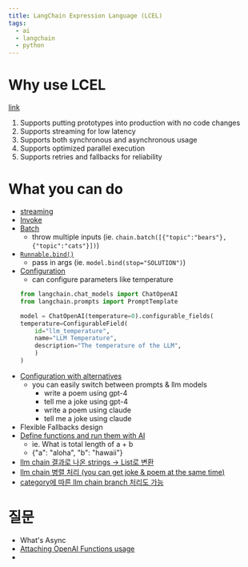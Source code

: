 ```yaml
---
title: LangChain Expression Language (LCEL)
tags:
  - ai
  - langchain
  - python
---
```

# Why use LCEL
[link](https://python.langchain.com/docs/expression_language/why)
1. Supports putting prototypes into production with no code changes
2. Supports streaming for low latency
3. Supports both synchronous and asynchronous usage
4. Supports optimized parallel execution
5. Supports retries and fallbacks for reliability 

# What you can do 
- [streaming](https://python.langchain.com/docs/expression_language/interface#stream)
- [Invoke](https://python.langchain.com/docs/expression_language/interface#invoke)
- [Batch](https://python.langchain.com/docs/expression_language/interface#batch)
	- throw multiple inputs (ie. `chain.batch([{"topic":"bears"}, {"topic":"cats"}])`)
- [`Runnable.bind()`](https://python.langchain.com/docs/expression_language/how_to/binding)
	- pass in args (ie. `model.bind(stop="SOLUTION")`)
- [Configuration](https://python.langchain.com/docs/expression_language/how_to/configure#configuration-fields)
	- can configure parameters like temperature
	```python
	from langchain.chat_models import ChatOpenAI
	from langchain.prompts import PromptTemplate
	
	model = ChatOpenAI(temperature=0).configurable_fields(
    temperature=ConfigurableField(
        id="llm_temperature",
        name="LLM Temperature",
        description="The temperature of the LLM",
	    )
	)
	```
- [Configuration with alternatives](https://python.langchain.com/docs/expression_language/how_to/configure#with-prompts-and-llms)
	- you can easily switch between prompts & llm models 
		- write a poem using gpt-4
		- tell me a joke using gpt-4
		- write a poem using claude
		- tell me a joke using claude 
- Flexible Fallbacks design
- [Define functions and run them with AI](https://python.langchain.com/docs/expression_language/how_to/functions)
	- ie. What is total length of a + b 
	- {"a": "aloha", "b": "hawaii"}
- [llm chain 결과로 나온 strings -> List로 변환](https://python.langchain.com/docs/expression_language/how_to/generators)
- [llm chain 병렬 처리 (you can get joke & poem at the same time)](https://python.langchain.com/docs/expression_language/how_to/map)
- [category에 따른 llm chain branch 처리도 가능](https://python.langchain.com/docs/expression_language/how_to/routing)
# 질문
- What's Async
- [Attaching OpenAI Functions usage](https://python.langchain.com/docs/expression_language/how_to/binding#attaching-openai-functions)
- 